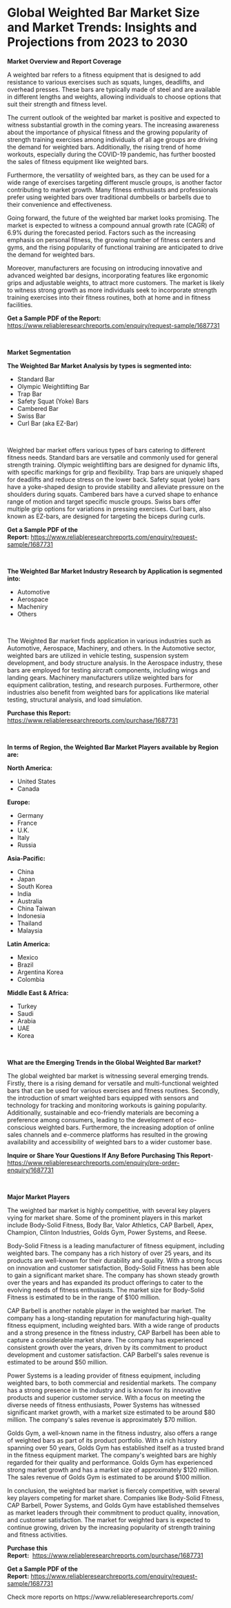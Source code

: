 <p><h1>Global Weighted Bar Market Size and Market Trends: Insights and Projections from 2023 to 2030</h1></p><p><strong>Market Overview and Report Coverage</strong></p>
<p><p>A weighted bar refers to a fitness equipment that is designed to add resistance to various exercises such as squats, lunges, deadlifts, and overhead presses. These bars are typically made of steel and are available in different lengths and weights, allowing individuals to choose options that suit their strength and fitness level.</p><p>The current outlook of the weighted bar market is positive and expected to witness substantial growth in the coming years. The increasing awareness about the importance of physical fitness and the growing popularity of strength training exercises among individuals of all age groups are driving the demand for weighted bars. Additionally, the rising trend of home workouts, especially during the COVID-19 pandemic, has further boosted the sales of fitness equipment like weighted bars.</p><p>Furthermore, the versatility of weighted bars, as they can be used for a wide range of exercises targeting different muscle groups, is another factor contributing to market growth. Many fitness enthusiasts and professionals prefer using weighted bars over traditional dumbbells or barbells due to their convenience and effectiveness.</p><p>Going forward, the future of the weighted bar market looks promising. The market is expected to witness a compound annual growth rate (CAGR) of 6.9% during the forecasted period. Factors such as the increasing emphasis on personal fitness, the growing number of fitness centers and gyms, and the rising popularity of functional training are anticipated to drive the demand for weighted bars.</p><p>Moreover, manufacturers are focusing on introducing innovative and advanced weighted bar designs, incorporating features like ergonomic grips and adjustable weights, to attract more customers. The market is likely to witness strong growth as more individuals seek to incorporate strength training exercises into their fitness routines, both at home and in fitness facilities.</p></p>
<p><strong>Get a Sample PDF of the Report:</strong> <a href="https://www.reliableresearchreports.com/enquiry/request-sample/1687731">https://www.reliableresearchreports.com/enquiry/request-sample/1687731</a></p>
<p>&nbsp;</p>
<p><strong>Market Segmentation</strong></p>
<p><strong>The Weighted Bar Market Analysis by types is segmented into:</strong></p>
<p><ul><li>Standard Bar</li><li>Olympic Weightlifting Bar</li><li>Trap Bar</li><li>Safety Squat (Yoke) Bars</li><li>Cambered Bar</li><li>Swiss Bar</li><li>Curl Bar (aka EZ-Bar)</li></ul></p>
<p>&nbsp;</p>
<p><p>Weighted bar market offers various types of bars catering to different fitness needs. Standard bars are versatile and commonly used for general strength training. Olympic weightlifting bars are designed for dynamic lifts, with specific markings for grip and flexibility. Trap bars are uniquely shaped for deadlifts and reduce stress on the lower back. Safety squat (yoke) bars have a yoke-shaped design to provide stability and alleviate pressure on the shoulders during squats. Cambered bars have a curved shape to enhance range of motion and target specific muscle groups. Swiss bars offer multiple grip options for variations in pressing exercises. Curl bars, also known as EZ-bars, are designed for targeting the biceps during curls.</p></p>
<p><strong>Get a Sample PDF of the Report:</strong>&nbsp;<a href="https://www.reliableresearchreports.com/enquiry/request-sample/1687731">https://www.reliableresearchreports.com/enquiry/request-sample/1687731</a></p>
<p>&nbsp;</p>
<p><strong>The Weighted Bar Market Industry Research by Application is segmented into:</strong></p>
<p><ul><li>Automotive</li><li>Aerospace</li><li>Macheniry</li><li>Others</li></ul></p>
<p>&nbsp;</p>
<p><p>The Weighted Bar market finds application in various industries such as Automotive, Aerospace, Machinery, and others. In the Automotive sector, weighted bars are utilized in vehicle testing, suspension system development, and body structure analysis. In the Aerospace industry, these bars are employed for testing aircraft components, including wings and landing gears. Machinery manufacturers utilize weighted bars for equipment calibration, testing, and research purposes. Furthermore, other industries also benefit from weighted bars for applications like material testing, structural analysis, and load simulation.</p></p>
<p><strong>Purchase this Report:</strong>&nbsp; <a href="https://www.reliableresearchreports.com/purchase/1687731">https://www.reliableresearchreports.com/purchase/1687731</a></p>
<p>&nbsp;</p>
<p><strong>In terms of Region, the Weighted Bar Market Players available by Region are:</strong></p>
<p>
    <p> <strong> North America: </strong>
        <ul>
            <li>United States</li>
            <li>Canada</li>
        </ul>
        </p> 
    <p> <strong> Europe: </strong>
        <ul>
            <li>Germany</li>
            <li>France</li>
            <li>U.K.</li>
            <li>Italy</li>
            <li>Russia</li>
        </ul>
        </p> 
    <p> <strong> Asia-Pacific: </strong>
        <ul>
            <li>China</li>
            <li>Japan</li>
            <li>South Korea</li>
            <li>India</li>
            <li>Australia</li>
            <li>China Taiwan</li>
            <li>Indonesia</li>
            <li>Thailand</li>
            <li>Malaysia</li>
        </ul>
        </p> 
    <p> <strong> Latin America: </strong>
        <ul>
            <li>Mexico</li>
            <li>Brazil</li>
            <li>Argentina Korea</li>
            <li>Colombia</li>
        </ul>
        </p> 
    <p> <strong> Middle East & Africa: </strong>
        <ul>
            <li>Turkey</li>
            <li>Saudi</li>
            <li>Arabia</li>
            <li>UAE</li>
            <li>Korea</li>
        </ul>
    </p>
    </p>
<p>&nbsp;</p>
<p><strong>What are the Emerging Trends in the Global Weighted Bar market?</strong></p>
<p><p>The global weighted bar market is witnessing several emerging trends. Firstly, there is a rising demand for versatile and multi-functional weighted bars that can be used for various exercises and fitness routines. Secondly, the introduction of smart weighted bars equipped with sensors and technology for tracking and monitoring workouts is gaining popularity. Additionally, sustainable and eco-friendly materials are becoming a preference among consumers, leading to the development of eco-conscious weighted bars. Furthermore, the increasing adoption of online sales channels and e-commerce platforms has resulted in the growing availability and accessibility of weighted bars to a wider customer base.</p></p>
<p><strong>Inquire or Share Your Questions If Any Before Purchasing This Report</strong>- <a href="https://www.reliableresearchreports.com/enquiry/pre-order-enquiry/1687731">https://www.reliableresearchreports.com/enquiry/pre-order-enquiry/1687731</a></p>
<p>&nbsp;</p>
<p><strong>Major Market Players</strong></p>
<p><p>The weighted bar market is highly competitive, with several key players vying for market share. Some of the prominent players in this market include Body-Solid Fitness, Body Bar, Valor Athletics, CAP Barbell, Apex, Champion, Clinton Industries, Golds Gym, Power Systems, and Reese.</p><p>Body-Solid Fitness is a leading manufacturer of fitness equipment, including weighted bars. The company has a rich history of over 25 years, and its products are well-known for their durability and quality. With a strong focus on innovation and customer satisfaction, Body-Solid Fitness has been able to gain a significant market share. The company has shown steady growth over the years and has expanded its product offerings to cater to the evolving needs of fitness enthusiasts. The market size for Body-Solid Fitness is estimated to be in the range of $100 million.</p><p>CAP Barbell is another notable player in the weighted bar market. The company has a long-standing reputation for manufacturing high-quality fitness equipment, including weighted bars. With a wide range of products and a strong presence in the fitness industry, CAP Barbell has been able to capture a considerable market share. The company has experienced consistent growth over the years, driven by its commitment to product development and customer satisfaction. CAP Barbell's sales revenue is estimated to be around $50 million.</p><p>Power Systems is a leading provider of fitness equipment, including weighted bars, to both commercial and residential markets. The company has a strong presence in the industry and is known for its innovative products and superior customer service. With a focus on meeting the diverse needs of fitness enthusiasts, Power Systems has witnessed significant market growth, with a market size estimated to be around $80 million. The company's sales revenue is approximately $70 million.</p><p>Golds Gym, a well-known name in the fitness industry, also offers a range of weighted bars as part of its product portfolio. With a rich history spanning over 50 years, Golds Gym has established itself as a trusted brand in the fitness equipment market. The company's weighted bars are highly regarded for their quality and performance. Golds Gym has experienced strong market growth and has a market size of approximately $120 million. The sales revenue of Golds Gym is estimated to be around $100 million.</p><p>In conclusion, the weighted bar market is fiercely competitive, with several key players competing for market share. Companies like Body-Solid Fitness, CAP Barbell, Power Systems, and Golds Gym have established themselves as market leaders through their commitment to product quality, innovation, and customer satisfaction. The market for weighted bars is expected to continue growing, driven by the increasing popularity of strength training and fitness activities.</p></p>
<p><strong>Purchase this Report:</strong>&nbsp;&nbsp;<a href="https://www.reliableresearchreports.com/purchase/1687731">https://www.reliableresearchreports.com/purchase/1687731</a></p>
<p></p>
<p><strong>Get a Sample PDF of the Report:</strong>&nbsp;<a href="https://www.reliableresearchreports.com/enquiry/request-sample/1687731">https://www.reliableresearchreports.com/enquiry/request-sample/1687731</a></p>
<p>Check more reports on https://www.reliableresearchreports.com/</p>